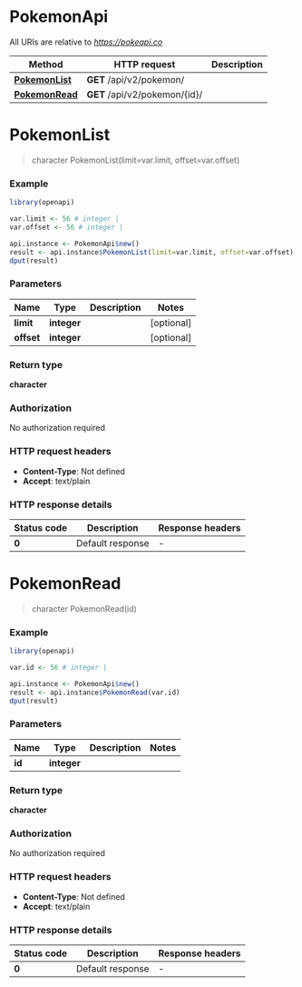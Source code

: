# PokemonApi

All URIs are relative to *https://pokeapi.co*

Method | HTTP request | Description
------------- | ------------- | -------------
[**PokemonList**](PokemonApi.md#PokemonList) | **GET** /api/v2/pokemon/ | 
[**PokemonRead**](PokemonApi.md#PokemonRead) | **GET** /api/v2/pokemon/{id}/ | 


# **PokemonList**
> character PokemonList(limit=var.limit, offset=var.offset)



### Example
```R
library(openapi)

var.limit <- 56 # integer | 
var.offset <- 56 # integer | 

api.instance <- PokemonApi$new()
result <- api.instance$PokemonList(limit=var.limit, offset=var.offset)
dput(result)
```

### Parameters

Name | Type | Description  | Notes
------------- | ------------- | ------------- | -------------
 **limit** | **integer**|  | [optional] 
 **offset** | **integer**|  | [optional] 

### Return type

**character**

### Authorization

No authorization required

### HTTP request headers

 - **Content-Type**: Not defined
 - **Accept**: text/plain

### HTTP response details
| Status code | Description | Response headers |
|-------------|-------------|------------------|
| **0** | Default response |  -  |

# **PokemonRead**
> character PokemonRead(id)



### Example
```R
library(openapi)

var.id <- 56 # integer | 

api.instance <- PokemonApi$new()
result <- api.instance$PokemonRead(var.id)
dput(result)
```

### Parameters

Name | Type | Description  | Notes
------------- | ------------- | ------------- | -------------
 **id** | **integer**|  | 

### Return type

**character**

### Authorization

No authorization required

### HTTP request headers

 - **Content-Type**: Not defined
 - **Accept**: text/plain

### HTTP response details
| Status code | Description | Response headers |
|-------------|-------------|------------------|
| **0** | Default response |  -  |


